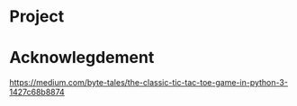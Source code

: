 # Project

# Acknowlegdement 
https://medium.com/byte-tales/the-classic-tic-tac-toe-game-in-python-3-1427c68b8874
